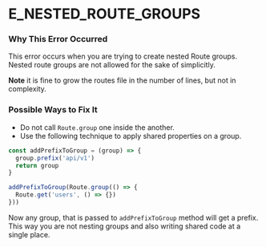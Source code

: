 # E_NESTED_ROUTE_GROUPS

### Why This Error Occurred
This error occurs when you are trying to create nested Route groups. Nested route groups are not allowed for the sake of simplicitly.

**Note** it is fine to grow the routes file in the number of lines, but not in complexity.

### Possible Ways to Fix It
- Do not call `Route.group` one inside the another.
- Use the following technique to apply shared properties on a group.

```js
const addPrefixToGroup = (group) => {
  group.prefix('api/v1')
  return group
}

addPrefixToGroup(Route.group(() => {
  Route.get('users', () => {})
}))
```

Now any group, that is passed to `addPrefixToGroup` method will get a prefix. This way you are not nesting groups and also writing shared code at a single place.